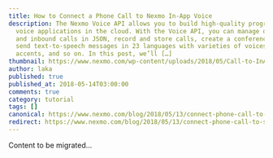 ```yaml
---
title: How to Connect a Phone Call to Nexmo In-App Voice
description: The Nexmo Voice API allows you to build high-quality programmable
  voice applications in the cloud. With the Voice API, you can manage outbound
  and inbound calls in JSON, record and store calls, create a conference call,
  send text-to-speech messages in 23 languages with varieties of voices and
  accents, and so on. In this post, we’ll […]
thumbnail: https://www.nexmo.com/wp-content/uploads/2018/05/Call-to-InApp-Voice.jpg
author: laka
published: true
published_at: 2018-05-14T03:00:00
comments: true
category: tutorial
tags: []
canonical: https://www.nexmo.com/blog/2018/05/13/connect-phone-call-to-stitch-in-app-voice-dr
redirect: https://www.nexmo.com/blog/2018/05/13/connect-phone-call-to-stitch-in-app-voice-dr
---
```

Content to be migrated...